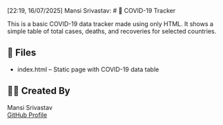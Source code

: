 [22:19, 16/07/2025] Mansi Srivastav: # 🦠 COVID-19 Tracker

This is a basic COVID-19 data tracker made using only HTML. It shows a simple table of total cases, deaths, and recoveries for selected countries.

## 📁 Files

- index.html – Static page with COVID-19 data table

## 👩‍💻 Created By

Mansi Srivastav  
[GitHub Profile](https://github.com/srivastavmansi)
